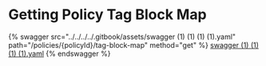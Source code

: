 # Getting Policy Tag Block Map

{% swagger src="../../../../.gitbook/assets/swagger (1) (1) (1) (1).yaml" path="/policies/{policyId}/tag-block-map"
method="get" %}
[swagger (1) (1) (1) (1).yaml](<../../../../.gitbook/assets/swagger (1) (1) (1) (1).yaml>)
{% endswagger %}
